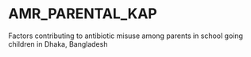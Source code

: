 # AMR_PARENTAL_KAP
Factors contributing to antibiotic misuse among parents in school going children in Dhaka, Bangladesh
